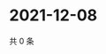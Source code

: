 # 2021-12-08

共 0 条

<!-- BEGIN WEIBO -->
<!-- 最后更新时间 Wed Dec 08 2021 13:14:18 GMT+0800 (China Standard Time) -->

<!-- END WEIBO -->
